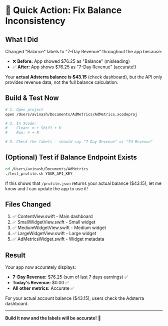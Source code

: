 # 🎯 Quick Action: Fix Balance Inconsistency

## What I Did

Changed "Balance" labels to "7-Day Revenue" throughout the app because:

- ❌ **Before:** App showed $76.25 as "Balance" (misleading)
- ✅ **After:** App shows $76.25 as "7-Day Revenue" (accurate!)

Your **actual Adsterra balance is $43.15** (check dashboard), but the API only provides revenue data, not the full balance calculation.

## Build & Test Now

```bash
# 1. Open project
open /Users/avinash/Documents/AdMetrics/AdMetrics.xcodeproj

# 2. In Xcode:
#    Clean: ⌘ + Shift + K
#    Run: ⌘ + R

# 3. Check the labels - should say "7-Day Revenue" or "7d Revenue"
```

## (Optional) Test if Balance Endpoint Exists

```bash
cd /Users/avinash/Documents/AdMetrics
./test_profile.sh YOUR_API_KEY
```

If this shows that `/profile.json` returns your actual balance ($43.15), let me know and I can update the app to use it!

## Files Changed

1. ✅ ContentView.swift - Main dashboard
2. ✅ SmallWidgetView.swift - Small widget  
3. ✅ MediumWidgetView.swift - Medium widget
4. ✅ LargeWidgetView.swift - Large widget
5. ✅ AdMetricsWidget.swift - Widget metadata

## Result

Your app now accurately displays:
- **7-Day Revenue:** $76.25 (sum of last 7 days earnings) ✅
- **Today's Revenue:** $0.00 ✅
- **All other metrics:** Accurate ✅

For your actual account balance ($43.15), users check the Adsterra dashboard.

---

**Build it now and the labels will be accurate!** 🚀
